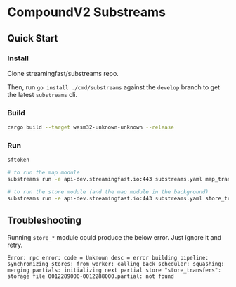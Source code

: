# CompoundV2 Substreams

## Quick Start

### Install

Clone streamingfast/substreams repo.

Then, run `go install ./cmd/substreams` against the `develop` branch to get the latest `substreams` cli.

### Build

```bash
cargo build --target wasm32-unknown-unknown --release
```

### Run

```bash
sftoken

# to run the map module
substreams run -e api-dev.streamingfast.io:443 substreams.yaml map_transfers --start-block 12292922 --stop-block +1

# to run the store module (and the map module in the background)
substreams run -e api-dev.streamingfast.io:443 substreams.yaml store_transfers --start-block 12292922 --stop-block +1
```

## Troubleshooting

Running `store_*` module could produce the below error. Just ignore it and retry.

```
Error: rpc error: code = Unknown desc = error building pipeline: synchronizing stores: from worker: calling back scheduler: squashing: merging partials: initializing next partial store "store_transfers": storage file 0012289000-0012288000.partial: not found
```

